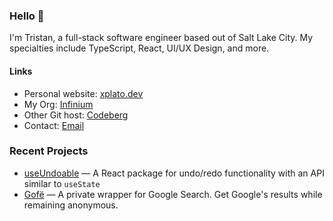 ### Hello 👋

I'm Tristan, a full-stack software engineer based out of Salt Lake City. My specialties include TypeScript, React, UI/UX Design, and more.

#### Links

- Personal website: [xplato.dev](https://xplato.dev)
- My Org: [Infinium](https://github.com/Infinium8)
- Other Git host: [Codeberg](https://codeberg.org/xplato)
- Contact: [Email](mailto:tristan@infinium.earth)

### Recent Projects

- [useUndoable](https://github.com/Infinium8/useUndoable) — A React package for undo/redo functionality with an API similar to `useState`
- [Gofë](https://codeberg.org/ar324/gofe) — A private wrapper for Google Search. Get Google's results while remaining anonymous.

